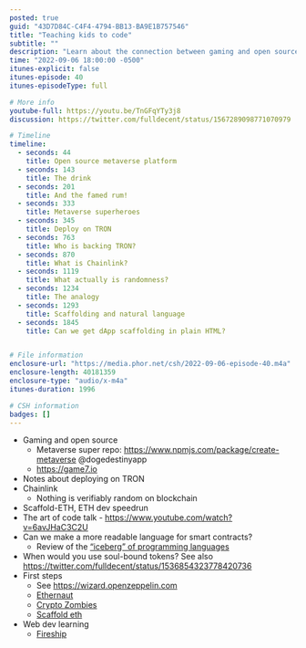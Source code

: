 ```yaml
---
posted: true
guid: "43D7D84C-C4F4-4794-BB13-BA9E1B757546"
title: "Teaching kids to code"
subtitle: ""
description: "Learn about the connection between gaming and open source, the potential of the metaverse, and the challenge of creating a readable language for smart contracts in episode 40 of the podcast."
time: "2022-09-06 18:00:00 -0500"
itunes-explicit: false
itunes-episode: 40
itunes-episodeType: full

# More info
youtube-full: https://youtu.be/TnGFqYTy3j8
discussion: https://twitter.com/fulldecent/status/1567289098771070979

# Timeline
timeline:
  - seconds: 44
    title: Open source metaverse platform
  - seconds: 143
    title: The drink
  - seconds: 201
    title: And the famed rum!
  - seconds: 333
    title: Metaverse superheroes
  - seconds: 345
    title: Deploy on TRON
  - seconds: 763
    title: Who is backing TRON?
  - seconds: 870
    title: What is Chainlink?
  - seconds: 1119
    title: What actually is randomness?
  - seconds: 1234
    title: The analogy
  - seconds: 1293
    title: Scaffolding and natural language
  - seconds: 1845
    title: Can we get dApp scaffolding in plain HTML?


# File information
enclosure-url: "https://media.phor.net/csh/2022-09-06-episode-40.m4a"
enclosure-length: 40181359
enclosure-type: "audio/x-m4a"
itunes-duration: 1996

# CSH information
badges: []
---
```

<!--end of quick notes-->

- Gaming and open source
  - Metaverse super repo: https://www.npmjs.com/package/create-metaverse @dogedestinyapp
  - https://game7.io
- Notes about deploying on TRON
- Chainlink
  - Nothing is verifiably random on blockchain
- Scaffold-ETH, ETH dev speedrun
- The art of code talk - https://www.youtube.com/watch?v=6avJHaC3C2U
- Can we make a more readable language for smart contracts?
  - Review of the [“iceberg” of programming languages](https://www.youtube.com/watch?v=pEfrdAtAmqk)
- When would you use soul-bound tokens? See also https://twitter.com/fulldecent/status/1536854323778420736
- First steps
  - See https://wizard.openzeppelin.com
  - [Ethernaut](https://ethernaut.openzeppelin.com)
  - [Crypto Zombies](https://cryptozombies.io)
  - [Scaffold eth](https://github.com/scaffold-eth/scaffold-eth)
- Web dev learning
  - [Fireship](http://fireship.io)